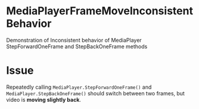 # MediaPlayerFrameMoveInconsistentBehavior
Demonstration of Inconsistent behavior of MediaPlayer StepForwardOneFrame and StepBackOneFrame methods
# Issue
Repeatedly calling `MediaPlayer.StepForwardOneFrame()` and `MediaPlayer.StepBackOneFrame()` should switch
between two frames, but video is **moving slightly back**.
